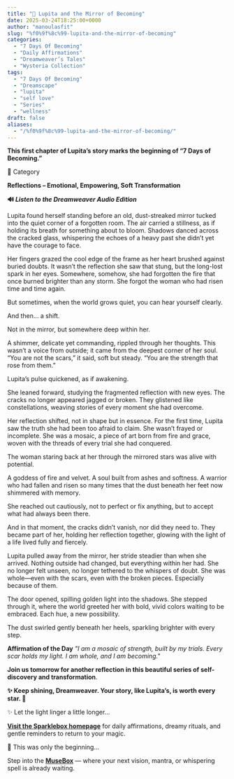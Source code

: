 ```yaml
---
title: "🌙 Lupita and the Mirror of Becoming"
date: 2025-03-24T18:25:00+0000
author: "manoulasfit"
slug: "%f0%9f%8c%99-lupita-and-the-mirror-of-becoming"
categories:
  - "7 Days Of Becoming"
  - "Daily Affirmations"
  - "Dreamweaver’s Tales"
  - "Wysteria Collection"
tags:
  - "7 Days Of Becoming"
  - "Dreamscape"
  - "lupita"
  - "self love"
  - "Series"
  - "wellness"
draft: false
aliases:
  - "/%f0%9f%8c%99-lupita-and-the-mirror-of-becoming/"
---
```

**This first chapter of Lupita’s story marks the beginning of “7 Days of Becoming.”**

🌌 Category

**Reflections – Emotional, Empowering, Soft Transformation**

**🔊 *Listen to the Dreamweaver Audio Edition***

Lupita found herself standing before an old, dust-streaked mirror tucked into the quiet corner of a forgotten room. The air carried a stillness, as if holding its breath for something about to bloom. Shadows danced across the cracked glass, whispering the echoes of a heavy past she didn’t yet have the courage to face.

Her fingers grazed the cool edge of the frame as her heart brushed against buried doubts. It wasn’t the reflection she saw that stung, but the long-lost spark in her eyes. Somewhere, somehow, she had forgotten the fire that once burned brighter than any storm. She forgot the woman who had risen time and time again.

But sometimes, when the world grows quiet, you can hear yourself clearly.

And then... a shift.

Not in the mirror, but somewhere deep within her.

A shimmer, delicate yet commanding, rippled through her thoughts. This wasn’t a voice from outside; it came from the deepest corner of her soul.
“You are not the scars,” it said, soft but steady. “You are the strength that rose from them.”

Lupita’s pulse quickened, as if awakening.

She leaned forward, studying the fragmented reflection with new eyes. The cracks no longer appeared jagged or broken. They glistened like constellations, weaving stories of every moment she had overcome.

Her reflection shifted, not in shape but in essence. For the first time, Lupita saw the truth she had been too afraid to claim. She wasn’t frayed or incomplete. She was a mosaic, a piece of art born from fire and grace, woven with the threads of every trial she had conquered.

The woman staring back at her through the mirrored stars was alive with potential.

A goddess of fire and velvet.
A soul built from ashes and softness.
A warrior who had fallen and risen so many times that the dust beneath her feet now shimmered with memory.

She reached out cautiously, not to perfect or fix anything, but to accept what had always been there.

And in that moment, the cracks didn’t vanish, nor did they need to. They became part of her, holding her reflection together, glowing with the light of a life lived fully and fiercely.

Lupita pulled away from the mirror, her stride steadier than when she arrived. Nothing outside had changed, but everything within her had. She no longer felt unseen, no longer tethered to the whispers of doubt. She was whole—even with the scars, even with the broken pieces. Especially because of them.

The door opened, spilling golden light into the shadows. She stepped through it, where the world greeted her with bold, vivid colors waiting to be embraced. Each hue, a new possibility.

The dust swirled gently beneath her heels, sparkling brighter with every step.

**Affirmation of the Day**
*"I am a mosaic of strength, built by my trials. Every scar holds my light. I am whole, and I am becoming."*

**Join us tomorrow for another reflection in this beautiful series of self-discovery and transformation**.

**✨ Keep shining, Dreamweaver. Your story, like Lupita’s, is worth every star. 🌟**

✨ Let the light linger a little longer...

[**Visit the Sparklebox homepage**](https://sparklebox.blog) for daily affirmations, dreamy rituals, and gentle reminders to return to your magic.

💭 This was only the beginning...

Step into the [**MuseBox**](https://sparklebox.blog/%E2%9C%A8-the-musebox/) — where your next vision, mantra, or whispering spell is already waiting.
